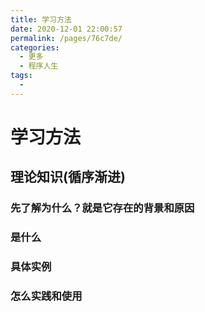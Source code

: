 ```yaml
---
title: 学习方法
date: 2020-12-01 22:00:57
permalink: /pages/76c7de/
categories:
  - 更多
  - 程序人生
tags:
  - 
---
```

# 学习方法

## 理论知识(循序渐进)

### 先了解为什么？就是它存在的背景和原因



### 是什么



### 具体实例



### 怎么实践和使用

